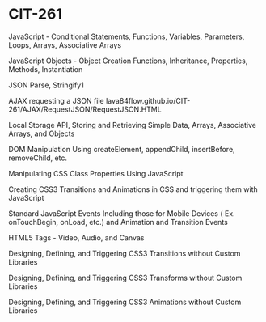 # CIT-261

JavaScript - Conditional Statements, Functions, Variables, Parameters, Loops, Arrays, Associative Arrays
	

JavaScript Objects - Object Creation Functions, Inheritance, Properties, Methods, Instantiation
	

JSON Parse, Stringify1
	

AJAX requesting a JSON file
	lava84flow.github.io/CIT-261/AJAX/RequestJSON/RequestJSON.HTML

Local Storage API, Storing and Retrieving Simple Data, Arrays, Associative Arrays, and Objects
	

DOM Manipulation Using createElement, appendChild, insertBefore, removeChild, etc.
	

Manipulating CSS Class Properties Using JavaScript
	

Creating CSS3 Transitions and Animations in CSS and triggering them with JavaScript
	

Standard JavaScript Events Including those for Mobile Devices ( Ex. onTouchBegin, onLoad, etc.) and Animation and Transition Events
	

HTML5 Tags - Video, Audio, and Canvas
	

Designing, Defining, and Triggering CSS3 Transitions without Custom Libraries
	

Designing, Defining, and Triggering CSS3 Transforms without Custom Libraries
	

Designing, Defining, and Triggering CSS3 Animations without Custom Libraries
	
